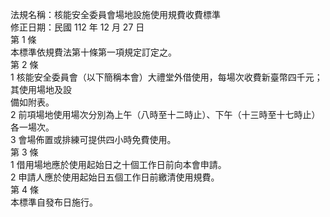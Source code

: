 法規名稱：核能安全委員會場地設施使用規費收費標準  
修正日期：民國 112 年 12 月 27 日  
第 1 條  
本標準依規費法第十條第一項規定訂定之。  
第 2 條  
1 核能安全委員會（以下簡稱本會）大禮堂外借使用，每場次收費新臺幣四千元；其使用場地及設  
備如附表。  
2 前項場地使用場次分別為上午（八時至十二時止）、下午（十三時至十七時止）各一場次。  
3 會場佈置或排練可提供四小時免費使用。  
第 3 條  
1 借用場地應於使用起始日之十個工作日前向本會申請。  
2 申請人應於使用起始日五個工作日前繳清使用規費。  
第 4 條  
本標準自發布日施行。  



